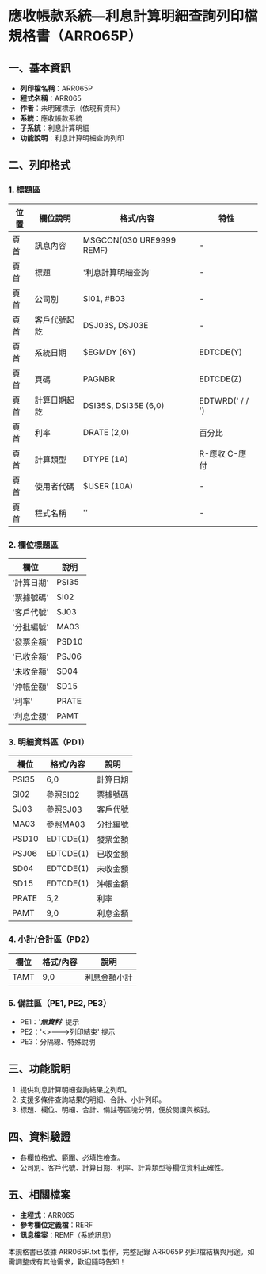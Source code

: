 # 應收帳款系統—利息計算明細查詢列印檔規格書（ARR065P）

## 一、基本資訊
- **列印檔名稱**：ARR065P
- **程式名稱**：ARR065
- **作者**：未明確標示（依現有資料）
- **系統**：應收帳款系統
- **子系統**：利息計算明細
- **功能說明**：利息計算明細查詢列印

## 二、列印格式

### 1. 標題區
| 位置 | 欄位說明 | 格式/內容 | 特性 |
|------|---------|-----------|------|
| 頁首 | 訊息內容 | MSGCON(030 URE9999 REMF) | - |
| 頁首 | 標題 | '利息計算明細查詢' | - |
| 頁首 | 公司別 | SI01, #B03 | - |
| 頁首 | 客戶代號起訖 | DSJ03S, DSJ03E | - |
| 頁首 | 系統日期 | $EGMDY (6Y) | EDTCDE(Y) |
| 頁首 | 頁碼 | PAGNBR | EDTCDE(Z) |
| 頁首 | 計算日期起訖 | DSI35S, DSI35E (6,0) | EDTWRD('  /  /  ') |
| 頁首 | 利率 | DRATE (2,0) | 百分比 |
| 頁首 | 計算類型 | DTYPE (1A) | R-應收 C-應付 |
| 頁首 | 使用者代碼 | $USER (10A) | - |
| 頁首 | 程式名稱 | '<ARR065>' | - |

### 2. 欄位標題區
| 欄位 | 說明 |
|------|------|
| '計算日期' | PSI35 |
| '票據號碼' | SI02 |
| '客戶代號' | SJ03 |
| '分批編號' | MA03 |
| '發票金額' | PSD10 |
| '已收金額' | PSJ06 |
| '未收金額' | SD04 |
| '沖帳金額' | SD15 |
| '利率' | PRATE |
| '利息金額' | PAMT |

### 3. 明細資料區（PD1）
| 欄位 | 格式/內容 | 說明 |
|------|-----------|------|
| PSI35 | 6,0 | 計算日期 |
| SI02 | 參照SI02 | 票據號碼 |
| SJ03 | 參照SJ03 | 客戶代號 |
| MA03 | 參照MA03 | 分批編號 |
| PSD10 | EDTCDE(1) | 發票金額 |
| PSJ06 | EDTCDE(1) | 已收金額 |
| SD04 | EDTCDE(1) | 未收金額 |
| SD15 | EDTCDE(1) | 沖帳金額 |
| PRATE | 5,2 | 利率 |
| PAMT | 9,0 | 利息金額 |

### 4. 小計/合計區（PD2）
| 欄位 | 格式/內容 | 說明 |
|------|-----------|------|
| TAMT | 9,0 | 利息金額小計 |

### 5. 備註區（PE1, PE2, PE3）
- PE1：'***無資料***' 提示
- PE2：'<<ARR065>>--->列印結束' 提示
- PE3：分隔線、特殊說明

## 三、功能說明
1. 提供利息計算明細查詢結果之列印。
2. 支援多條件查詢結果的明細、合計、小計列印。
3. 標題、欄位、明細、合計、備註等區塊分明，便於閱讀與核對。

## 四、資料驗證
- 各欄位格式、範圍、必填性檢查。
- 公司別、客戶代號、計算日期、利率、計算類型等欄位資料正確性。

## 五、相關檔案
- **主程式**：ARR065
- **參考欄位定義檔**：RERF
- **訊息檔案**：REMF（系統訊息）

本規格書已依據 ARR065P.txt 製作，完整記錄 ARR065P 列印檔結構與用途。如需調整或有其他需求，歡迎隨時告知！ 
